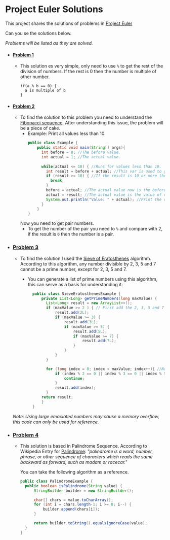 # Project Euler Solutions

This project shares the solutions of problems in [Project Euler](https://projecteuler.net/)

Can you se the solutions below.

_Problems will be listed as they are solved._

* #### [Problem 1](src/main/java/io/github/danildzambrana/projecteuler/problem1/Problem1.java)
    * This solution es very simple, only need to use `%` to get the rest of the division of numbers. If the rest is 0
      then the number is multiple of other number.
      ```
      if(a % b == 0) {
        a is multiple of b
      }
      ```
* #### [Problem 2](src/main/java/io/github/danildzambrana/projecteuler/problem2/Problem2.java)
    * To find the solution to this problem you need to understand
      the [Fibonacci sequence](https://en.wikipedia.org/wiki/Fibonacci_sequence). After understanding this issue, the
      problem will be a piece of cake.
        - Example:
          Print all values less than 10.
          ```java
          public class Example {
              public static void main(String[] args){
                int before = 0; //The before value.
                int actual = 1; //The actual value.
              
                while(actual <= 10) { //Runs for values less than 10.
                  int result = before + actual; //This var is used to generate the new value.
                  if (result >= 10) { //If the result is 10 or more then break the loop.
                    break;
                  }
                  before = actual; //The actual value now is the before value.
                  actual = result; //The actual value is the value of result.
                  System.out.println("Value: " + actual); //Print the value.
                }
              }
          }
          ```
      Now you need to get pair numbers.
        - To get the number of the pair you need to `%` and compare with 2, if the result is `0` then the number is a
          pair.
* ### [Problem 3](src/main/java/io/github/danildzambrana/projecteuler/problem3/Problem3.java)
    * To find the solution I used the [Sieve of Eratosthenes](https://en.wikipedia.org/wiki/Sieve_of_Eratosthenes)
      algorithm. According to this algorithm, any number divisible by 2, 3, 5 and 7 cannot be a prime number, except for
      2, 3, 5 and 7.

        - You can generate a list of prime numbers using this algorithm, this can serve as a basis for understanding it:
          ```java
            public class SieveEratosthenesExample {
                private List<Long> getPrimeNumbers(long maxValue) {
                  List<Long> result = new ArrayList<>();
                  if (maxValue >= 2 ) { // First add the 2, 3, 5 and 7 to the list if is necesary.
                      result.add(2L);
                      if (maxValue >= 3) {
                          result.add(3L);
                          if (maxValue >= 5) {
                              result.add(5L);
                              if (maxValue >= 7) {
                                  result.add(7L);
                              }
                          }
                      }
                  }
  
                  for (long index = 8; index < maxValue; index++){ //Now generate the prime numbers
                      if (index % 2 == 0 || index % 3 == 0 || index % 5 == 0 || index % 7 == 0) {
                          continue;
                      }
                      result.add(index);
                  }
                return result;
                }
            }
          ```
  _Note: Using large emaciated numbers may cause a memory overflow, this code can only be used for reference._

* ### [Problem 4](src/main/java/io/github/danildzambrana/projecteuler/problem4/Problem4.java)
    * This solution is based in Palindrome Sequence. According to Wikipedia Entry
      for [Palindrome](https://en.wikipedia.org/wiki/Palindrome): _"palindrome is a word, number, phrase, or other
      sequence of characters which reads the same backward as forward, such as madam or racecar."_

      You can take the following algorithm as a reference.
      ```java
      public class PalindromeExample {
        public boolean isPalindrome(String value) {
            StringBuilder builder = new StringBuilder();

            char[] chars = value.toCharArray();
            for (int i = chars.length-1; i >= 0; i--) {
                builder.append(chars[i]);
            }

            return builder.toString().equalsIgnoreCase(value);
        }
      }
      ```
    